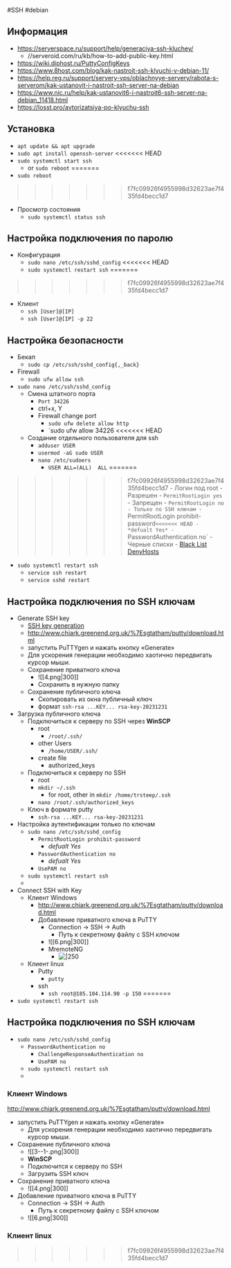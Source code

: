 #SSH #debian 
## Информация
- https://serverspace.ru/support/help/generaciya-ssh-kluchey/
	- //serveroid.com/ru/kb/how-to-add-public-key.html
- https://wiki.diphost.ru/PuttyConfigKeys
- https://www.8host.com/blog/kak-nastroit-ssh-klyuchi-v-debian-11/
- https://help.reg.ru/support/servery-vps/oblachnyye-servery/rabota-s-serverom/kak-ustanovit-i-nastroit-ssh-server-na-debian
- https://www.nic.ru/help/kak-ustanovit6-i-nastroit6-ssh-server-na-debian_11418.html
- https://losst.pro/avtorizatsiya-po-klyuchu-ssh

## Установка
- `apt update && apt upgrade`
- `sudo apt install openssh-server`
<<<<<<< HEAD
- `sudo systemctl start ssh`
	- or `sudo reboot`
=======
- `sudo reboot`
>>>>>>> f7fc09926f4955998d32623ae7f435fd4becc1d7
- Просмотр состояния
	- `sudo systemctl status ssh`

## Настройка подключения по паролю
- Конфигурация
	- `sudo nano /etc/ssh/sshd_config`
<<<<<<< HEAD
	- `sudo systemctl restart ssh`
=======
>>>>>>> f7fc09926f4955998d32623ae7f435fd4becc1d7
- Клиент
	- `ssh [User]@[IP]`
	- `ssh [User]@[IP] -p 22`

## Настройка безопасности
- Бекап
	- `sudo cp /etc/ssh/sshd_config{,_back}`
- Firewall
	- `sudo ufw allow ssh`
- `sudo nano /etc/ssh/sshd_config`
	- Смена штатного порта
		- `Port 34226`
		- ctrl+x, Y
		- Firewall change port
			- `sudo ufw delete allow http`
			- `sudo ufw allow 34226
<<<<<<< HEAD
	- Создание отдельного пользователя для ssh
		- `adduser USER`
		- `usermod -aG sudo USER`
		- `nano /etc/sudoers`
			- `USER ALL=(ALL)  ALL`
=======
>>>>>>> f7fc09926f4955998d32623ae7f435fd4becc1d7
	- Логин под root
		- Разрешен
			- `PermitRootLogin yes`
		- Запрещен
			- `PermitRootLogin no
		- Только по SSH ключам
			- `PermitRootLogin prohibit-password`
<<<<<<< HEAD
				- *defualt Yes*
			- `PasswordAuthentication no`
	- Черные списки
		- [Black List DenyHosts](Black%20List%20DenyHosts.md)
- `sudo systemctl restart ssh`
	- `service ssh restart`
	- `service sshd restart`

## Настройка подключения по SSH ключам
- Generate SSH key
	-  [SSH key generation](SSH%20key%20generation.md)
	- http://www.chiark.greenend.org.uk/%7Esgtatham/putty/download.html
	- запустить PuTTYgen и нажать кнопку «Generate»
	- Для ускорения генерации необходимо хаотично передвигать курсор мыши.
	- Сохранение приватного ключа
		- ![[4.png|300]]
		- Сохранить в нужную папку
	- Сохранение публичного ключа
		- Скопировать из окна публичный ключ
		- формат `ssh-rsa ...KEY... rsa-key-20231231`
- Загрузка публичного ключа
	- Подключиться к серверу по SSH через **WinSCP**
		- root
			- `/root/.ssh/`
		- other Users
			- `/home/USER/.ssh/`
		- create file
			- authorized_keys
	- Подключиться к серверу по SSH
		- root
		- `mkdir ~/.ssh`
			- for root, other in `mkdir /home/trsteep/.ssh`
		- `nano /root/.ssh/authorized_keys`
	- Ключ в формате putty
		- `ssh-rsa ...KEY... rsa-key-20231231`
- Настройка аутентификации только по ключам
	- `sudo nano /etc/ssh/sshd_config`
		- `PermitRootLogin prohibit-password`
			- *defualt Yes*
		- `PasswordAuthentication no`
			- *defualt Yes*
		- `UsePAM no`
	- `sudo systemctl restart ssh`
	- 
- Connect SSH with Key
	- Клиент Windows
		- http://www.chiark.greenend.org.uk/%7Esgtatham/putty/download.html
		- Добавление приватного ключа в PuTTY
			- Connection -> SSH -> Auth
				- Путь к секретному файлу с SSH ключом
			- ![[6.png|300]]
			- MremoteNG
				- ![|250](mRemoteNG-Session.webp)
	- Клиент linux
		- Putty
			- `putty`
		- ssh
			- `ssh root@185.104.114.90 -p 150`
=======
- `sudo systemctl restart ssh`

## Настройка подключения по SSH ключам
- `sudo nano /etc/ssh/sshd_config`
	- `PasswordAuthentication no`
		- `ChallengeResponseAuthentication no`
		- `UsePAM no`
	- `sudo systemctl restart ssh`
	- 
### Клиент Windows
http://www.chiark.greenend.org.uk/%7Esgtatham/putty/download.html
- запустить PuTTYgen и нажать кнопку «Generate»
	- Для ускорения генерации необходимо хаотично передвигать курсор мыши.
- Сохранение публичного ключа
	- ![[3--1-.png|300]]
	- **WinSCP**
	-  Подключится к серверу по SSH
	- Загрузить SSH ключ
- Сохранение приватного ключа
	- ![[4.png|300]]
- Добавление приватного ключа в PuTTY
	- Connection -> SSH -> Auth
		- Путь к секретному файлу с SSH ключом
	- ![[6.png|300]]

### Клиент linux

>>>>>>> f7fc09926f4955998d32623ae7f435fd4becc1d7
